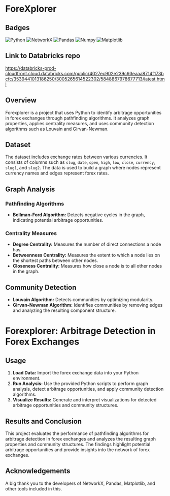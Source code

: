 # ForeXplorer

## Badges

![Python](https://img.shields.io/badge/python-3.8%2B-blue)
![NetworkX](https://img.shields.io/badge/NetworkX-2.6.3-brightgreen)
![Pandas](https://img.shields.io/badge/Pandas-1.3.3-blue)
![Numpy](https://img.shields.io/badge/Numpy-1.21.2-orange)
![Matplotlib](https://img.shields.io/badge/Matplotlib-3.4.3-red)

## Link to Databricks repo
https://databricks-prod-cloudfront.cloud.databricks.com/public/4027ec902e239c93eaaa8714f173bcfc/3539441013186250/3005265614522302/5848867978677713/latest.html


## Overview

Forexplorer is a project that uses Python to identify arbitrage opportunities in forex exchanges through pathfinding algorithms. It analyzes graph properties, applies centrality measures, and uses community detection algorithms such as Louvain and Girvan-Newman.

## Dataset

The dataset includes exchange rates between various currencies. It consists of columns such as `slug`, `date`, `open`, `high`, `low`, `close`, `currency`, `slug1`, and `slug2`. The data is used to build a graph where nodes represent currency names and edges represent forex rates.

## Graph Analysis

### Pathfinding Algorithms

- **Bellman-Ford Algorithm:** Detects negative cycles in the graph, indicating potential arbitrage opportunities.

### Centrality Measures

- **Degree Centrality:** Measures the number of direct connections a node has.
- **Betweenness Centrality:** Measures the extent to which a node lies on the shortest paths between other nodes.
- **Closeness Centrality:** Measures how close a node is to all other nodes in the graph.

## Community Detection

- **Louvain Algorithm:** Detects communities by optimizing modularity.
- **Girvan-Newman Algorithm:** Identifies communities by removing edges and analyzing the resulting component structure.

# Forexplorer: Arbitrage Detection in Forex Exchanges

## Usage

1. **Load Data:** Import the forex exchange data into your Python environment.
2. **Run Analysis:** Use the provided Python scripts to perform graph analysis, detect arbitrage opportunities, and apply community detection algorithms.
3. **Visualize Results:** Generate and interpret visualizations for detected arbitrage opportunities and community structures.

## Results and Conclusion

This project evaluates the performance of pathfinding algorithms for arbitrage detection in forex exchanges and analyzes the resulting graph properties and community structures. The findings highlight potential arbitrage opportunities and provide insights into the network of forex exchanges.

## Acknowledgements
A big thank you to the developers of NetworkX, Pandas, Matplotlib, and other tools included in this.

